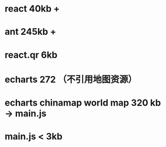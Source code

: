 # react 40kb +
# ant 245kb +
# react.qr 6kb 
# echarts 272 （不引用地图资源）
# echarts  chinamap world map  320  kb -> main.js
# main.js < 3kb
